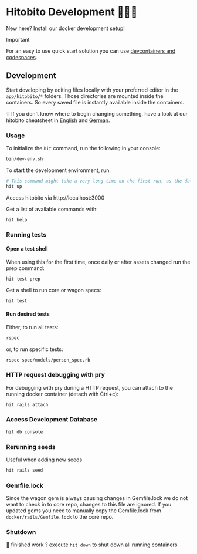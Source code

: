 # Hitobito Development 👩🏽‍💻

New here? Install our docker development [setup](doc/setup.md)!

> [!IMPORTANT]
> For an easy to use quick start solution you can use [devcontainers and codespaces][devcontainers].

[devcontainers]: doc/Devcontainer.md

## Development

Start developing by editing files locally with your preferred editor in the `app/hitobito/*` folders.
Those directories are mounted inside the containers. So every saved file is instantly available inside the containers.

:bulb: If you don't know where to begin changing something, have a look at our hitobito cheatsheet in [English](./doc/hitobito-cheatsheet-en.pdf) and [German](./doc/hitobito-cheatsheet.pdf).

### Usage

To initialize the `hit` command, run the following in your console:

```bash
bin/dev-env.sh
```

To start the development environment, run:

```bash
# This command might take a very long time on the first run, as the database needs to be seeded…
hit up
```

Access hitobito via http://localhost:3000

Get a list of available commands with:

```bash
hit help
```

### Running tests

#### Open a test shell

When using this for the first time, once daily or after assets changed run the prep command:

```bash
hit test prep
```

Get a shell to run core or wagon specs:

```bash
hit test
```

#### Run desired tests

Either, to run all tests:

```bash
rspec
```

or, to run specific tests:

```bash
rspec spec/models/person_spec.rb
```

### HTTP request debugging with pry

For debugging with pry during a HTTP request, you can attach to the running docker container (detach with Ctrl+c):

```bash
hit rails attach
```

### Access Development Database

```bash
hit db console
```

### Rerunning seeds

Useful when adding new seeds

```bash
hit rails seed
```

### Gemfile.lock

Since the wagon gem is always causing changes in Gemfile.lock we do not want to check in to core repo, changes to this file are ignored. If you updated gems you need to manually copy the Gemfile.lock from `docker/rails/Gemfile.lock` to the core repo.

### Shutdown

🍺 finished work ? execute `hit down` to shut down all running containers
